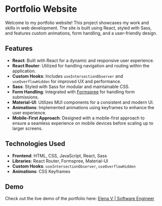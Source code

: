 # Portfolio Website

Welcome to my portfolio website! This project showcases my work and skills in web development. The site is built using React, styled with Sass, and features custom animations, form handling, and a user-friendly design.

## **Features**

- **React**: Built with React for a dynamic and responsive user experience.
- **React Router**: Utilized for handling navigation and routing within the application.
- **Custom Hooks**: Includes `useIntersectionObserver` and `useOverflowHidden` for improved UX and performance.
- **Sass**: Styled with Sass for modular and maintainable CSS.
- **Form Handling**: Integrated with [Formspree](https://formspree.io/) for handling form submissions.
- **Material-UI**: Utilizes MUI components for a consistent and modern UI.
- **Animations**: Implemented animations using keyframes to enhance the user experience.
- **Mobile-First Approach**: Designed with a mobile-first approach to ensure a seamless experience on mobile devices before scaling up to larger screens.

## **Technologies Used**

- **Frontend**: HTML, CSS, JavaScript, React, Sass
- **Libraries**: React Router, Formspree, Material-UI
- **Custom Hooks**: `useIntersectionObserver`, `useOverflowHidden`
- **Animations**: CSS Keyframes

## **Demo**

Check out the live demo of the portfolio here: [Elena V | Software Engineer](https://elv-portfolio.netlify.app/)
